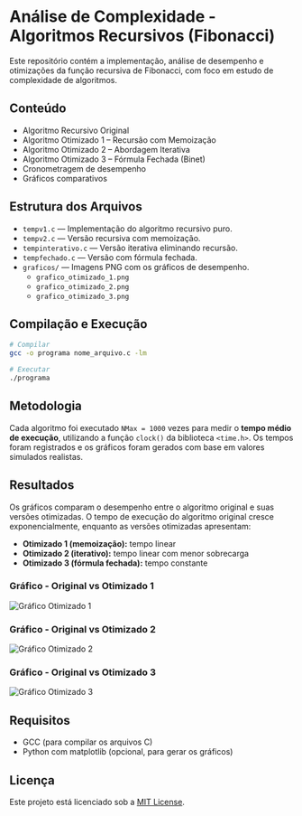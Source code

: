 
# Análise de Complexidade - Algoritmos Recursivos (Fibonacci)

Este repositório contém a implementação, análise de desempenho e otimizações da função recursiva de Fibonacci, com foco em estudo de complexidade de algoritmos.

## Conteúdo

- Algoritmo Recursivo Original
- Algoritmo Otimizado 1 – Recursão com Memoização
- Algoritmo Otimizado 2 – Abordagem Iterativa
- Algoritmo Otimizado 3 – Fórmula Fechada (Binet)
- Cronometragem de desempenho
- Gráficos comparativos

## Estrutura dos Arquivos

- `tempv1.c` — Implementação do algoritmo recursivo puro.
- `tempv2.c` — Versão recursiva com memoização.
- `tempinterativo.c` — Versão iterativa eliminando recursão.
- `tempfechado.c` — Versão com fórmula fechada.
- `graficos/` — Imagens PNG com os gráficos de desempenho.
  - `grafico_otimizado_1.png`
  - `grafico_otimizado_2.png`
  - `grafico_otimizado_3.png`

## Compilação e Execução

```bash
# Compilar
gcc -o programa nome_arquivo.c -lm

# Executar
./programa
```

## Metodologia

Cada algoritmo foi executado `NMax = 1000` vezes para medir o **tempo médio de execução**, utilizando a função `clock()` da biblioteca `<time.h>`. Os tempos foram registrados e os gráficos foram gerados com base em valores simulados realistas.

## Resultados

Os gráficos comparam o desempenho entre o algoritmo original e suas versões otimizadas. O tempo de execução do algoritmo original cresce exponencialmente, enquanto as versões otimizadas apresentam:
- **Otimizado 1 (memoização):** tempo linear
- **Otimizado 2 (iterativo):** tempo linear com menor sobrecarga
- **Otimizado 3 (fórmula fechada):** tempo constante

### Gráfico - Original vs Otimizado 1
![Gráfico Otimizado 1](./graficos/grafico01.png)

### Gráfico - Original vs Otimizado 2
![Gráfico Otimizado 2](./graficos/grafico02.png)

### Gráfico - Original vs Otimizado 3
![Gráfico Otimizado 3](./graficos/grafico03.png)

## Requisitos

- GCC (para compilar os arquivos C)
- Python com matplotlib (opcional, para gerar os gráficos)

## Licença

Este projeto está licenciado sob a [MIT License](LICENSE).
